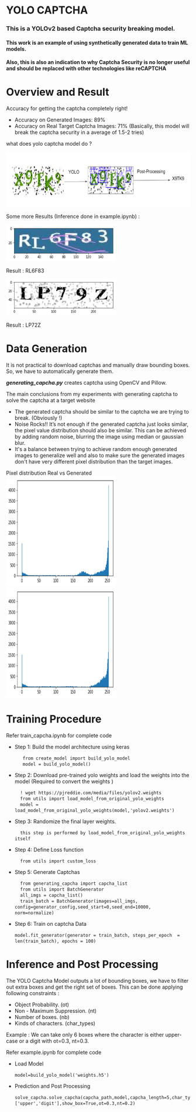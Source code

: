 # YOLO CAPTCHA
### This is a YOLOv2 based Captcha security breaking model.


#### This work is an example of using synthetically generated data to train ML models.
#### Also, this is also an indication to why Captcha Security is no longer useful and should be replaced with other technologies like reCAPTCHA

# Overview and Result
Accuracy for getting the captcha completely right! 
* Accuracy on  Generated Images: 89%
* Accuracy on Real Target Captcha Images: 71% (Basically, this model will break the captcha security in a average of 1.5-2 tries)


what does yolo captcha model do ?

<img src="https://github.com/sanjeetGupta/YoloCaptcha/blob/master/images/example1_map.png" width="900" height="150" />


Some more Results (Inference done in example.ipynb) :

<img src="https://github.com/sanjeetGupta/YoloCaptcha/blob/master/images/example2.png" width="300" height="100" />

Result : RL6F83

<img src="https://github.com/sanjeetGupta/YoloCaptcha/blob/master/images/example4.png" width="300" height="100" />

Result : LP72Z


# Data Generation

It is not practical to download captchas and manually draw bounding boxes.
So, we have to automatically generate them. 

<i><b>generating_capcha.py</b></i> creates captcha using OpenCV and Pillow.

The main conclusions from my experiments with generating captcha to solve the captcha at a target website 
 *  The generated captcha should be similar to the captcha we are trying to break. (Obviously !)
 *  Noise Rocks!! It’s not enough if the generated captcha just looks similar, the pixel value distribution should also be similar. This can be achieved by adding random noise, blurring the image using median or gaussian blur.
 *  It's a balance between trying to achieve random enough generated images to generalize well and  also to make sure the generated images don't have very different pixel distribution than the target images.

Pixel distribution Real vs Generated  
<img src="https://github.com/sanjeetGupta/YoloCaptcha/blob/master/images/real_captcha_dist.png" width="300" height="300" />  <img src="https://github.com/sanjeetGupta/YoloCaptcha/blob/master/images/generated_captcha_dist.png" width="300" height="300" />


# Training Procedure 

Refer train_capcha.ipynb for complete code

* Step 1: Build the model architecture using keras

         from create_model import build_yolo_model
         model = build_yolo_model() 
* Step 2: Download pre-trained yolo weights and load the weights into the model (Required to convert the weights )

        ! wget https://pjreddie.com/media/files/yolov2.weights
        from utils import load_model_from_original_yolo_weights
        model = load_model_from_original_yolo_weights(model,'yolov2.weights')
        
        
* Step 3: Randomize the final layer weights.
        
        this step is performed by load_model_from_original_yolo_weights itself

* Step 4: Define Loss function
        
        from utils import custom_loss
            
* Step 5: Generate Captchas
        
        from generating_capcha import capcha_list
        from utils import BatchGenerator
        all_imgs = capcha_list()
        train_batch = BatchGenerator(images=all_imgs, config=generator_config,seed_start=0,seed_end=10000, norm=normalize)

* Step 6: Train on captcha Data
    ```
    model.fit_generator(generator = train_batch, steps_per_epoch  = len(train_batch), epochs = 100)
    ```
           
# Inference and Post Processing 

The YOLO Captcha Model outputs a lot of bounding boxes, we have to filter out extra boxes and get the right set of boxes.
This can be done applying following constraints :
* Object Probability. (ot)
* Non - Maximum Suppression. (nt)
* Number of boxes. (nb)
* Kinds of characters. (char_types)

Example : We can take only 6 boxes where the character is either upper-case or a digit with ot=0.3, nt=0.3.
 

Refer example.ipynb for complete code
 * Load Model 
    ```
    model=build_yolo_model('weights.h5')
    ```
 * Prediction and Post Processing
    ```
    solve_capcha.solve_capcha(capcha_path,model,capcha_length=5,char_types=['upper','digit'],show_box=True,ot=0.3,nt=0.2)

    ```

